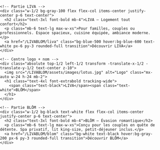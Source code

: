 <!DOCTYPE html>
<html lang="fr">
<head>
  <meta charset="UTF-8">
  <meta name="viewport" content="width=device-width, initial-scale=1.0">
  <title>LIVABLŌM</title>
  <link href="https://cdn.jsdelivr.net/npm/tailwindcss@2.2.19/dist/tailwind.min.css" rel="stylesheet">
  <style>
    body, html {
      margin: 0;
      padding: 0;
      height: 100%;
      font-family: 'Helvetica Neue', sans-serif;
    }
  </style>
</head>
<body class="h-screen w-screen overflow-hidden">
  <div class="relative flex h-full">

    <!-- Partie LIVA -->
    <div class="w-1/2 bg-gray-100 flex flex-col items-center justify-center p-6 text-center">
      <h2 class="text-3xl font-bold mb-4">LIVA – Logement tout confort</h2>
      <p class="mb-6 text-lg max-w-xs">Pour familles, couples ou professionnels. Espace spacieux, cuisine équipée, ambiance moderne.</p>
      <a href="/LIVABLOM/liva" class="bg-blue-500 hover:bg-blue-600 text-white px-6 py-3 rounded-full transition">Découvrir LIVA</a>
    </div>

    <!-- Centre logo + nom -->
    <div class="absolute top-1/2 left-1/2 transform -translate-x-1/2 -translate-y-1/2 text-center z-10">
      <img src="/LIVABLOM/assets/images/lotus.jpg" alt="Logo" class="mx-auto w-24 h-24 mb-2">
      <h1 class="text-4xl font-extrabold tracking-wide">
        <span class="text-black">LIVA</span><span class="text-white">BLŌM</span>
      </h1>
    </div>

    <!-- Partie BLŌM -->
    <div class="w-1/2 bg-black text-white flex flex-col items-center justify-center p-6 text-center">
      <h2 class="text-3xl font-bold mb-4">BLŌM – Évasion romantique</h2>
      <p class="mb-6 text-lg max-w-xs">Conçu pour les couples en quête de détente. Spa privatif, lit king-size, petit-déjeuner inclus.</p>
      <a href="/LIVABLOM/blom" class="bg-white text-black hover:bg-gray-200 px-6 py-3 rounded-full transition">Découvrir BLŌM</a>
    </div>

  </div>

  <!-- Responsive Mobile Layout -->
  <style>
    @media (max-width: 768px) {
      .flex {
        flex-direction: column;
      }
      .w-1/2 {
        width: 100%;
      }
      .absolute {
        position: static;
        transform: none;
        margin: 2rem 0;
      }
    }
  </style>
</body>
</html>
